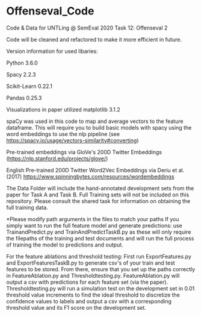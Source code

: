 # Offenseval_Code
 Code & Data for UNTLing @ SemEval 2020 Task 12: Offenseval 2
 
 Code will be cleaned and refactored to make it more efficient in future.
 
 Version information for used libaries:
  
  Python 3.6.0
 
  Spacy 2.2.3
 
  Scikit-Learn 0.22.1
 
  Pandas 0.25.3
 
  Visualizations in paper utilized matplotlib 3.1.2
 
 spaCy was used in this code to map and average vectors to the feature dataframe. This will require you to build basic models with spacy    using the word embeddings to use the nlp pipeline (see https://spacy.io/usage/vectors-similarity#converting)
 
 Pre-trained embeddings via GloVe's 200D Twitter Embeddings (https://nlp.stanford.edu/projects/glove/)
 
 English Pre-trained 200D Twitter Word2Vec Embeddings via Deriu et al. (2017) https://www.spinningbytes.com/resources/wordembeddings
 
 The Data Folder will include the hand-annotated development sets from the paper for Task A and Task B.  Full Training sets will not be included on this repository.  Please consult the shared task for information on obtaining the full training data.

*Please modify path arguments in the files to match your paths
 If you simply want to run the full feature model and generate predictions: use TrainandPredict.py and TrainAndPredictTaskB.py as these will only require the filepaths of the training and test documents and will run the full process of training the model to predictions and output.
 
 For the feature ablations and threshold testing: First run ExportFeatures.py and ExportFeaturesTaskB.py to generate csv's of your train and test features to be stored.  From there, ensure that you set up the paths correctly in FeatureAblation.py and Thresholdtesting.py.  FeatureAblation.py will output a csv with predictions for each feature set (via the paper).  Thresholdtesting.py will run a simulation test on the development set in 0.01 threshold value increments to find the ideal threshold to discretize the confidence values to labels and output a csv with a corresponding threshold value and its F1 score on the development set.
